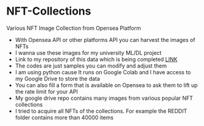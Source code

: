 # NFT-Collections
Various NFT Image Collection from Opensea Platform<br/>
- With Opensea API or other platforms API you can harvest the images of NFTs
- I wanna use these images for my university ML/DL project
- Link to my repository of this data which is being completed [LINK](https://drive.google.com/drive/folders/1jyKqUzK4_5G69wsm2utQyjuNzvXOavGR?usp=drive_link)
- The codes are just samples you can modify and adjust them
- I am using python cause It runs on Google Colab and I have access to my Google Drive to store the data
- You can also fill a form that is available on Opensea to ask them to lift up the rate limit for your API
- My google drive repo contains many images from various popular NFT collections
- I tried to acquire all NFTs of the collections. For example the REDDIT folder contains more than 40000 items 
